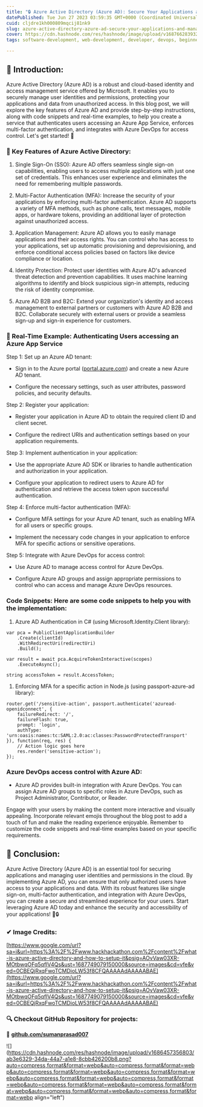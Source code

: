 ```yaml
---
title: "🔒 Azure Active Directory (Azure AD): Secure Your Applications and Manage User Identities with Ease!"
datePublished: Tue Jun 27 2023 03:59:35 GMT+0000 (Coordinated Universal Time)
cuid: cljdre1kh000809mqcij81nk9
slug: azure-active-directory-azure-ad-secure-your-applications-and-manage-user-identities-with-ease
cover: https://cdn.hashnode.com/res/hashnode/image/upload/v1687662839323/c3eca38b-06ce-4242-af0e-af637dc8f6af.png
tags: software-development, web-development, developer, devops, beginners

---
```


## **📍** Introduction:

Azure Active Directory (Azure AD) is a robust and cloud-based identity and access management service offered by Microsoft. It enables you to securely manage user identities and permissions, protecting your applications and data from unauthorized access. In this blog post, we will explore the key features of Azure AD and provide step-by-step instructions, along with code snippets and real-time examples, to help you create a service that authenticates users accessing an Azure App Service, enforces multi-factor authentication, and integrates with Azure DevOps for access control. Let's get started! 🚀

### 🔑 Key Features of Azure Active Directory:

1. Single Sign-On (SSO): Azure AD offers seamless single sign-on capabilities, enabling users to access multiple applications with just one set of credentials. This enhances user experience and eliminates the need for remembering multiple passwords.
    
2. Multi-Factor Authentication (MFA): Increase the security of your applications by enforcing multi-factor authentication. Azure AD supports a variety of MFA methods, such as phone calls, text messages, mobile apps, or hardware tokens, providing an additional layer of protection against unauthorized access.
    
3. Application Management: Azure AD allows you to easily manage applications and their access rights. You can control who has access to your applications, set up automatic provisioning and deprovisioning, and enforce conditional access policies based on factors like device compliance or location.
    
4. Identity Protection: Protect user identities with Azure AD's advanced threat detection and prevention capabilities. It uses machine learning algorithms to identify and block suspicious sign-in attempts, reducing the risk of identity compromise.
    
5. Azure AD B2B and B2C: Extend your organization's identity and access management to external partners or customers with Azure AD B2B and B2C. Collaborate securely with external users or provide a seamless sign-up and sign-in experience for customers.
    

### 👥 Real-Time Example: Authenticating Users accessing an Azure App Service

Step 1: Set up an Azure AD tenant:

* Sign in to the Azure portal ([portal.azure.com](http://portal.azure.com)) and create a new Azure AD tenant.
    
* Configure the necessary settings, such as user attributes, password policies, and security defaults.
    

Step 2: Register your application:

* Register your application in Azure AD to obtain the required client ID and client secret.
    
* Configure the redirect URIs and authentication settings based on your application requirements.
    

Step 3: Implement authentication in your application:

* Use the appropriate Azure AD SDK or libraries to handle authentication and authorization in your application.
    
* Configure your application to redirect users to Azure AD for authentication and retrieve the access token upon successful authentication.
    

Step 4: Enforce multi-factor authentication (MFA):

* Configure MFA settings for your Azure AD tenant, such as enabling MFA for all users or specific groups.
    
* Implement the necessary code changes in your application to enforce MFA for specific actions or sensitive operations.
    

Step 5: Integrate with Azure DevOps for access control:

* Use Azure AD to manage access control for Azure DevOps.
    
* Configure Azure AD groups and assign appropriate permissions to control who can access and manage Azure DevOps resources.
    

### Code Snippets: Here are some code snippets to help you with the implementation:

1. Azure AD Authentication in C# (using Microsoft.Identity.Client library):
    

```plaintext
var pca = PublicClientApplicationBuilder
    .Create(clientId)
    .WithRedirectUri(redirectUri)
    .Build();

var result = await pca.AcquireTokenInteractive(scopes)
    .ExecuteAsync();

string accessToken = result.AccessToken;
```

1. Enforcing MFA for a specific action in Node.js (using passport-azure-ad library):
    

```plaintext
router.get('/sensitive-action', passport.authenticate('azuread-openidconnect', {
    failureRedirect: '/',
    failureFlash: true,
    prompt: 'login',
    authType: 'urn:oasis:names:tc:SAML:2.0:ac:classes:PasswordProtectedTransport'
}), function(req, res) {
    // Action logic goes here
    res.render('sensitive-action');
});
```

### Azure DevOps access control with Azure AD:

* Azure AD provides built-in integration with Azure DevOps. You can assign Azure AD groups to specific roles in Azure DevOps, such as Project Administrator, Contributor, or Reader.
    

Engage with your users by making the content more interactive and visually appealing. Incorporate relevant emojis throughout the blog post to add a touch of fun and make the reading experience enjoyable. Remember to customize the code snippets and real-time examples based on your specific requirements.

## **📍** Conclusion:

Azure Active Directory (Azure AD) is an essential tool for securing applications and managing user identities and permissions in the cloud. By implementing Azure AD, you can ensure that only authorized users have access to your applications and data. With its robust features like single sign-on, multi-factor authentication, and integration with Azure DevOps, you can create a secure and streamlined experience for your users. Start leveraging Azure AD today and enhance the security and accessibility of your applications! 🚀🔒

### ✔ Image Credits:

[https://www.google.com/url?sa=i&url=https%3A%2F%2Fwww.hackhackathon.com%2Fcontent%2Fwhat-is-azure-active-directory-and-how-to-setup-it&psig=AOvVaw03XR-MOtbwqOFq5qflV4Qs&ust=1687749079150000&source=images&cd=vfe&ved=0CBEQjRxqFwoTCMDioLW53f8CFQAAAAAdAAAAABAE](https://www.google.com/url?sa=i&url=https%3A%2F%2Fwww.hackhackathon.com%2Fcontent%2Fwhat-is-azure-active-directory-and-how-to-setup-it&psig=AOvVaw03XR-MOtbwqOFq5qflV4Qs&ust=1687749079150000&source=images&cd=vfe&ved=0CBEQjRxqFwoTCMDioLW53f8CFQAAAAAdAAAAABAE)

### **🔍 Checkout GitHub Repository for projects:**

**🔗** [**github.com/sumanprasad007**](http://github.com/sumanprasad007)

![](https://cdn.hashnode.com/res/hashnode/image/upload/v1686457356803/ab3e6329-34da-44a7-a1e8-8cbb426200b8.png?auto=compress,format&format=webp&auto=compress,format&format=webp&auto=compress,format&format=webp&auto=compress,format&format=webp&auto=compress,format&format=webp&auto=compress,format&format=webp&auto=compress,format&format=webp&auto=compress,format&format=webp&auto=compress,format&format=webp&auto=compress,format&format=webp align="left")